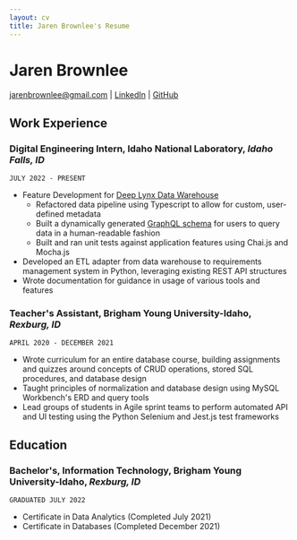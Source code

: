 ```yaml
---
layout: cv
title: Jaren Brownlee's Resume
---
```

# Jaren Brownlee

<div id="webaddress">
<a href="jarenbrownlee@gmail.com">jarenbrownlee@gmail.com</a>
| <a href="https://www.linkedin.com/in/jaren-brownlee-a870ab121/">LinkedIn</a>
| <a href="https://github.com/hotfudgebrownlee/">GitHub</a>
</div>

## Work Experience

### __Digital Engineering Intern__, Idaho National Laboratory, *Idaho Falls, ID*
`JULY 2022 - PRESENT`
- Feature Development for [Deep Lynx Data Warehouse](https://gitlab.software.inl.gov/b650/Deep-Lynx/)
  - Refactored data pipeline using Typescript to allow for custom, user-defined metadata
  - Built a dynamically generated [GraphQL schema](https://gitlab.software.inl.gov/b650/Deep-Lynx/-/wikis/Querying-Data-With-GraphQL) for users to query data in a human-readable fashion
  - Built and ran unit tests against application features using Chai.js and Mocha.js
- Developed an ETL adapter from data warehouse to requirements management system in Python, leveraging existing REST API structures
- Wrote documentation for guidance in usage of various tools and features

### __Teacher's Assistant__, Brigham Young University-Idaho, *Rexburg, ID*
`APRIL 2020 - DECEMBER 2021`
- Wrote curriculum for an entire database course, building assignments and quizzes around concepts of CRUD operations, stored SQL procedures, and database design
- Taught principles of normalization and database design using MySQL Workbench's ERD and query tools
- Lead groups of students in Agile sprint teams to perform automated API and UI testing using the Python Selenium and Jest.js test frameworks

## Education

### __Bachelor's, Information Technology__, Brigham Young University-Idaho, *Rexburg, ID*
`GRADUATED JULY 2022`
- Certificate in Data Analytics (Completed July 2021)
- Certificate in Databases (Completed December 2021)